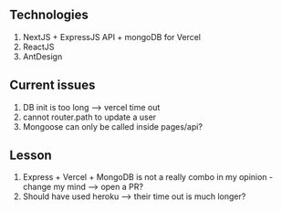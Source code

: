 ## Technologies

1. NextJS + ExpressJS API + mongoDB for Vercel
2. ReactJS
3. AntDesign

## Current issues

1. DB init is too long --> vercel time out
2. cannot router.path to update a user
3. Mongoose can only be called inside pages/api?

## Lesson

1. Express + Vercel + MongoDB is not a really combo in my opinion - change my mind --> open a PR?
2. Should have used heroku --> their time out is much longer?
